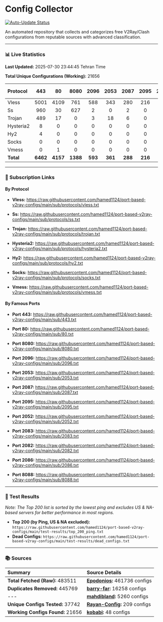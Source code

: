 # Config Collector

[![Auto-Update Status](https://github.com/hamed1124/port-based-v2ray-configs/actions/workflows/main.yml/badge.svg)](https://github.com/hamed1124/port-based-v2ray-configs/actions/workflows/main.yml)

An automated repository that collects and categorizes free V2Ray/Clash configurations from reputable sources with advanced classification.

---

### 📊 Live Statistics

**Last Updated:** 2025-07-30 23:44:45 Tehran Time

**Total Unique Configurations (Working):** 21656

| Protocol | 443 | 80 | 8080 | 2096 | 2053 | 2087 | 2095 | 2052 | 2083 | 2082 | 2086 | 8088 | Other Ports | Total |
|:---| :---: | :---: | :---: | :---: | :---: | :---: | :---: | :---: | :---: | :---: | :---: | :---: |:---:|:---:|
| Vless | 5001 | 4109 | 761 | 588 | 343 | 280 | 216 | 214 | 133 | 136 | 127 | 1 | 6000 | **17909** |
| Ss | 960 | 30 | 627 | 2 | 0 | 2 | 0 | 0 | 0 | 1 | 0 | 0 | 1381 | **3003** |
| Trojan | 489 | 17 | 0 | 3 | 18 | 6 | 0 | 0 | 17 | 0 | 0 | 0 | 176 | **726** |
| Hysteria2 | 8 | 0 | 0 | 0 | 0 | 0 | 0 | 0 | 0 | 0 | 0 | 0 | 2 | **10** |
| Hy2 | 4 | 0 | 0 | 0 | 0 | 0 | 0 | 0 | 0 | 0 | 0 | 0 | 2 | **6** |
| Socks | 0 | 0 | 0 | 0 | 0 | 0 | 0 | 0 | 0 | 0 | 0 | 0 | 1 | **1** |
| Vmess | 0 | 1 | 0 | 0 | 0 | 0 | 0 | 0 | 0 | 0 | 0 | 0 | 0 | **1** |
| **Total** | **6462** | **4157** | **1388** | **593** | **361** | **288** | **216** | **214** | **150** | **137** | **127** | **1** | **7562** | **21656** |

---

### 🚀 Subscription Links

#### By Protocol

- **Vless:**
  https://raw.githubusercontent.com/hamed1124/port-based-v2ray-configs/main/sub/protocols/vless.txt

- **Ss:**
  https://raw.githubusercontent.com/hamed1124/port-based-v2ray-configs/main/sub/protocols/ss.txt

- **Trojan:**
  https://raw.githubusercontent.com/hamed1124/port-based-v2ray-configs/main/sub/protocols/trojan.txt

- **Hysteria2:**
  https://raw.githubusercontent.com/hamed1124/port-based-v2ray-configs/main/sub/protocols/hysteria2.txt

- **Hy2:**
  https://raw.githubusercontent.com/hamed1124/port-based-v2ray-configs/main/sub/protocols/hy2.txt

- **Socks:**
  https://raw.githubusercontent.com/hamed1124/port-based-v2ray-configs/main/sub/protocols/socks.txt

- **Vmess:**
  https://raw.githubusercontent.com/hamed1124/port-based-v2ray-configs/main/sub/protocols/vmess.txt

#### By Famous Ports

- **Port 443:**
  https://raw.githubusercontent.com/hamed1124/port-based-v2ray-configs/main/sub/443.txt

- **Port 80:**
  https://raw.githubusercontent.com/hamed1124/port-based-v2ray-configs/main/sub/80.txt

- **Port 8080:**
  https://raw.githubusercontent.com/hamed1124/port-based-v2ray-configs/main/sub/8080.txt

- **Port 2096:**
  https://raw.githubusercontent.com/hamed1124/port-based-v2ray-configs/main/sub/2096.txt

- **Port 2053:**
  https://raw.githubusercontent.com/hamed1124/port-based-v2ray-configs/main/sub/2053.txt

- **Port 2087:**
  https://raw.githubusercontent.com/hamed1124/port-based-v2ray-configs/main/sub/2087.txt

- **Port 2095:**
  https://raw.githubusercontent.com/hamed1124/port-based-v2ray-configs/main/sub/2095.txt

- **Port 2052:**
  https://raw.githubusercontent.com/hamed1124/port-based-v2ray-configs/main/sub/2052.txt

- **Port 2083:**
  https://raw.githubusercontent.com/hamed1124/port-based-v2ray-configs/main/sub/2083.txt

- **Port 2082:**
  https://raw.githubusercontent.com/hamed1124/port-based-v2ray-configs/main/sub/2082.txt

- **Port 2086:**
  https://raw.githubusercontent.com/hamed1124/port-based-v2ray-configs/main/sub/2086.txt

- **Port 8088:**
  https://raw.githubusercontent.com/hamed1124/port-based-v2ray-configs/main/sub/8088.txt

---

### 🧪 Test Results
*Note: The Top 200 list is sorted by the lowest ping and excludes US & NA-based servers for better performance in most regions.*

- **Top 200 (by Ping, US & NA excluded):** `https://raw.githubusercontent.com/hamed1124/port-based-v2ray-configs/main/test-results/top_200_ping.txt`
- **Dead Configs:** `https://raw.githubusercontent.com/hamed1124/port-based-v2ray-configs/main/test-results/dead_configs.txt`

---

### 📚 Sources

| Summary | Source Details |
|:---|:---|
| **Total Fetched (Raw):** 483511 | **[Epodonios](https://github.com/Epodonios/v2ray-configs):** 461736 configs |
| **Duplicates Removed:** 445769 | **[barry-far](https://github.com/barry-far/V2ray-Config):** 16258 configs |
| --- | **[mahdibland](https://github.com/mahdibland/V2RayAggregator):** 5260 configs |
| **Unique Configs Tested:** 37742 | **[Rayan-Config](https://github.com/Rayan-Config/C-Sub):** 209 configs |
| **Working Configs Found:** 21656 | **[kobabi](https://github.com/liketolivefree/kobabi):** 48 configs |
